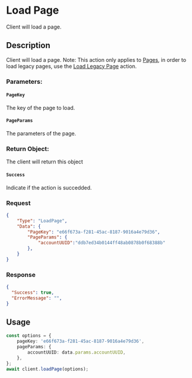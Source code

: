 # Load Page
Client will load a page.
## Description
Client will load a page.
Note: This action only applies to [Pages](https://apidesign.pepperi.com/internal/pages), in order to load legacy pages, use the [Load Legacy Page](load-legacy-page.md) action.


### Parameters:

#### ```PageKey```
The key of the page to load.
#### ```PageParams```
The parameters of the page.

### Return Object:
The client will return this object

#### ```Success```
Indicate if the action is succedded.

### Request 
```json
{
    "Type": "LoadPage",
    "Data": {
        "PageKey": "e66f673a-f281-45ac-8187-9016a4e79d36",
        "PageParams": { 
            "accountUUID":"ddb7ed34b0144ff48ab0878b0f68388b"
        },
    }    
}
```
### Response
```json
{
  "Success": true,
  "ErrorMessage": "", 
}
```

## Usage
```typescript
const options = {
    pageKey: 'e66f673a-f281-45ac-8187-9016a4e79d36',
    pageParams: {
        accountUUID: data.params.accountUUID,
    },
};
await client.loadPage(options);
```
